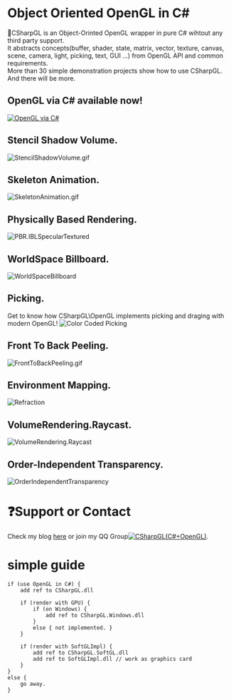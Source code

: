 # Object Oriented OpenGL in C\#   
:green_apple:CSharpGL is an Object-Orinted OpenGL wrapper in pure C# wihtout any third party support.  
It abstracts concepts(buffer, shader, state, matrix, vector, texture, canvas, scene, camera, light, picking, text, GUI ...) from OpenGL API and common requirements.  
More than 30 simple demonstration projects show how to use CSharpGL. And there will be more.  
## OpenGL via C# available now!
[![OpenGL via C#](/OpenGLviaCSharp/%E7%94%A8C%23%E5%AD%A6%E9%9D%A2%E5%90%91%E5%AF%B9%E8%B1%A1%E7%9A%84OpenGL.jpg)](https://item.jd.com/12582632.html)
## Stencil Shadow Volume.
![StencilShadowVolume.gif](/Demos/Lighting.ShadowVolume/StencilShadowVolume.gif?raw=true)
## Skeleton Animation.
![SkeletonAnimation.gif](/Demos/FirstSightOfAssimpNet/SkeletalAnimation.gif?raw=true)
## Physically Based Rendering.
![PBR.IBLSpecularTextured](/Demos/PBR.IBLSpecularTextured/PBR.IBLSpecularTextured.png?raw=true)
## WorldSpace Billboard.
![WorldSpaceBillboard](/Demos/WorldSpaceBillboard/WorldSpaceBillboard.png?raw=true)
## Picking.
Get to know how CSharpGL\OpenGL implements picking and draging with modern OpenGL!
![Color Coded Picking](/Demos/ColorCodedPicking/ColorCodedPicking.png?raw=true)
## Front To Back Peeling.
![FrontToBackPeeling.gif](/Demos/DepthPeeling.FrontToBackPeeling/FrontToBackPeeling.gif?raw=true)
## Environment Mapping.
![Refraction](/Demos/EnvironmentMapping/Refraction.png?raw=true)
## VolumeRendering.Raycast.
![VolumeRendering.Raycast](/Demos/VolumeRendering.Raycast/VolumeRendering.Raycast.png?raw=true)
## Order-Independent Transparency.
![OrderIndependentTransparency](/Demos/OrderIndependentTransparency/OrderIndependentTransparency.png?raw=true)
# :question:Support or Contact
Check my blog [here](http://www.cnblogs.com/bitzhuwei/) or join my QQ Group<a target="_blank" href="http://shang.qq.com/wpa/qunwpa?idkey=98131e619f6da03b96ad2213a1278da4fdd05b42a58d053125ce6ba76cf991f9"><img border="0" src="http://pub.idqqimg.com/wpa/images/group.png" alt="CSharpGL(C#+OpenGL)" title="CSharpGL(C#+OpenGL)"></a>.

# simple guide

```
if (use OpenGL in C#) {
    add ref to CSharpGL.dll
    
    if (render with GPU) {
        if (on Windows) {
            add ref to CSharpGL.Windows.dll
        }
        else { not implemented. }
    }
    
    if (render with SoftGLImpl) {
        add ref to CSharpGL.SoftGL.dll
        add ref to SoftGLImpl.dll // work as graphics card
    }
}
else {
    go away.
}
```